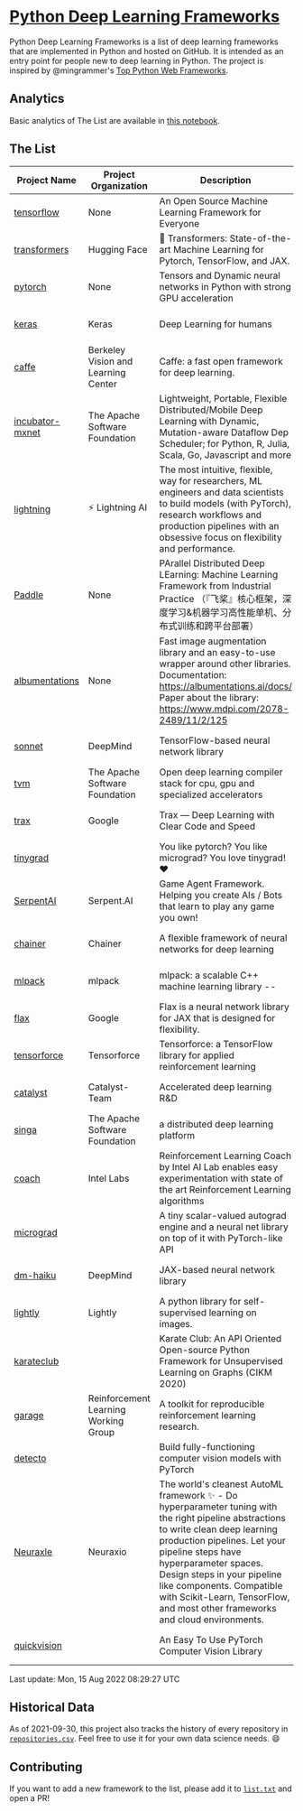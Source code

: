 # [Python Deep Learning Frameworks](https://www.github.com/shimst3r/python-deep-learning-frameworks)

Python Deep Learning Frameworks is a list of deep learning frameworks that are implemented in Python and hosted on GitHub. It is intended as an entry point for people new to deep learning in Python. The project is inspired by @mingrammer's [Top Python Web Frameworks](https://github.com/mingrammer/python-web-framework-stars).

## Analytics

Basic analytics of The List are available in [this notebook](./notebooks/development_over_time.ipynb).

## The List

| Project Name | Project Organization | Description | Stars | Forks | Open Issues | Last Commit |
| ------------ | -------------------- | ----------- | ----: | ----: | ----------: | ----------- |
| [tensorflow](https://tensorflow.org) | None | An Open Source Machine Learning Framework for Everyone | 167109 | 87057 | 2362 | 0 day(s) ago |
| [transformers](https://huggingface.co/transformers) | Hugging Face | 🤗 Transformers: State-of-the-art Machine Learning for Pytorch, TensorFlow, and JAX. | 68434 | 15839 | 552 | 0 day(s) ago |
| [pytorch](https://pytorch.org) | None | Tensors and Dynamic neural networks in Python with strong GPU acceleration | 57983 | 16140 | 9871 | 0 day(s) ago |
| [keras](http://keras.io/) | Keras | Deep Learning for humans | 55912 | 19166 | 317 | 0 day(s) ago |
| [caffe](http://caffe.berkeleyvision.org/) | Berkeley Vision and Learning Center | Caffe: a fast open framework for deep learning. | 32782 | 19000 | 1180 | 0 day(s) ago |
| [incubator-mxnet](https://mxnet.apache.org) | The Apache Software Foundation | Lightweight, Portable, Flexible Distributed/Mobile Deep Learning with Dynamic, Mutation-aware Dataflow Dep Scheduler; for Python, R, Julia, Scala, Go, Javascript and more | 20054 | 6879 | 1992 | 0 day(s) ago |
| [lightning](https://lightning.ai) | ⚡️ Lightning AI  | The most intuitive, flexible, way for researchers, ML engineers and data scientists to build models (with PyTorch), research workflows and production pipelines with an obsessive focus on flexibility and performance. | 19707 | 2545 | 567 | 0 day(s) ago |
| [Paddle](http://www.paddlepaddle.org/) | None | PArallel Distributed Deep LEarning: Machine Learning Framework from Industrial Practice （『飞桨』核心框架，深度学习&机器学习高性能单机、分布式训练和跨平台部署） | 18697 | 4668 | 2991 | 0 day(s) ago |
| [albumentations](https://albumentations.ai) | None | Fast image augmentation library and an easy-to-use wrapper around other libraries. Documentation:  https://albumentations.ai/docs/ Paper about the library: https://www.mdpi.com/2078-2489/11/2/125 | 10698 | 1375 | 287 | 0 day(s) ago |
| [sonnet](https://sonnet.dev/) | DeepMind | TensorFlow-based neural network library | 9351 | 1333 | 31 | 0 day(s) ago |
| [tvm](https://tvm.apache.org/) | The Apache Software Foundation | Open deep learning compiler stack for cpu, gpu and specialized accelerators | 8419 | 2642 | 544 | 0 day(s) ago |
| [trax](https://github.com/google/trax) | Google | Trax — Deep Learning with Clear Code and Speed | 7060 | 731 | 96 | 1 day(s) ago |
| [tinygrad](https://github.com/geohot/tinygrad) |  | You like pytorch? You like micrograd? You love tinygrad! ❤️  | 6480 | 663 | 27 | 1 day(s) ago |
| [SerpentAI](http://serpent.ai) | Serpent.AI | Game Agent Framework. Helping you create AIs / Bots that learn to play any game you own! | 6317 | 749 | 2 | 1 day(s) ago |
| [chainer](https://chainer.org) | Chainer | A flexible framework of neural networks for deep learning | 5704 | 1388 | 11 | 3 day(s) ago |
| [mlpack](https://www.mlpack.org/) | mlpack | mlpack: a scalable C++ machine learning library --  | 4054 | 1434 | 45 | 0 day(s) ago |
| [flax](https://flax.readthedocs.io) | Google | Flax is a neural network library for JAX that is designed for flexibility. | 3416 | 395 | 126 | 0 day(s) ago |
| [tensorforce](https://github.com/tensorforce/tensorforce) | Tensorforce | Tensorforce: a TensorFlow library for applied reinforcement learning | 3159 | 531 | 30 | 3 day(s) ago |
| [catalyst](https://catalyst-team.com) | Catalyst-Team | Accelerated deep learning R&D | 2968 | 365 | 7 | 1 day(s) ago |
| [singa](https://github.com/apache/singa) | The Apache Software Foundation | a distributed deep learning platform | 2656 | 831 | 40 | 4 day(s) ago |
| [coach](https://intellabs.github.io/coach/) | Intel Labs | Reinforcement Learning Coach by Intel AI Lab enables easy experimentation with state of the art Reinforcement Learning algorithms | 2175 | 437 | 90 | 1 day(s) ago |
| [micrograd](https://github.com/karpathy/micrograd) |  | A tiny scalar-valued autograd engine and a neural net library on top of it with PyTorch-like API | 2157 | 174 | 8 | 2 day(s) ago |
| [dm-haiku](https://dm-haiku.readthedocs.io) | DeepMind | JAX-based neural network library | 2095 | 166 | 76 | 0 day(s) ago |
| [lightly](https://github.com/lightly-ai/lightly) | Lightly | A python library for self-supervised learning on images. | 1728 | 140 | 70 | 1 day(s) ago |
| [karateclub](https://karateclub.readthedocs.io) |  | Karate Club: An API Oriented Open-source Python Framework for Unsupervised Learning on Graphs (CIKM 2020) | 1697 | 217 | 1 | 0 day(s) ago |
| [garage](https://github.com/rlworkgroup/garage) | Reinforcement Learning Working Group | A toolkit for reproducible reinforcement learning research. | 1494 | 269 | 227 | 0 day(s) ago |
| [detecto](https://detecto.readthedocs.io/) |  | Build fully-functioning computer vision models with PyTorch | 559 | 96 | 37 | 9 day(s) ago |
| [Neuraxle](https://www.neuraxle.org/) | Neuraxio | The world's cleanest AutoML framework ✨ - Do hyperparameter tuning with the right pipeline abstractions to write clean deep learning production pipelines. Let your pipeline steps have hyperparameter spaces. Design steps in your pipeline like components. Compatible with Scikit-Learn, TensorFlow, and most other frameworks and cloud environments. | 532 | 52 | 64 | 2 day(s) ago |
| [quickvision](https://github.com/oke-aditya/quickvision) |  | An Easy To Use PyTorch Computer Vision Library | 49 | 5 | 19 | 91 day(s) ago |

Last update: Mon, 15 Aug 2022 08:29:27 UTC

## Historical Data

As of 2021-09-30, this project also tracks the history of every repository in [`repositories.csv`](./repositories.csv). Feel free to use it for your own data science needs. :smile:

## Contributing

If you want to add a new framework to the list, please add it to [`list.txt`](./python-deep-learning-frameworks/list.txt) and open a PR!